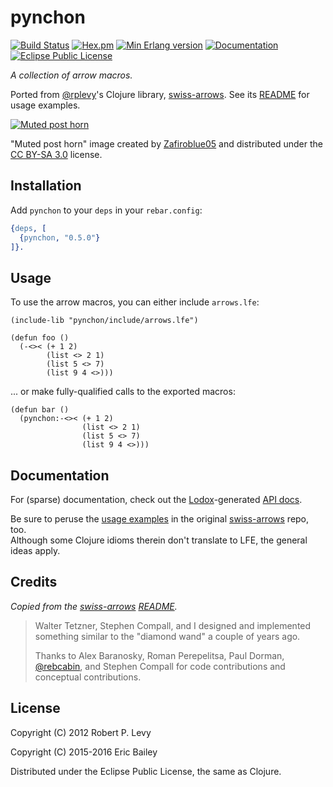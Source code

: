 # pynchon

[![Build Status][Travis badge]][Travis link]
[![Hex.pm][Hex badge]][Hex link]
[![Min Erlang version][Erlang badge]][erlang.org]
[![Documentation][Doc badge]][Doc link]
[![Eclipse Public License][EPL badge]](LICENSE)

[Travis badge]: https://travis-ci.org/quasiquoting/pynchon.svg?branch=master
[Travis link]: https://travis-ci.org/quasiquoting/pynchon
[Hex badge]: https://img.shields.io/hexpm/v/pynchon.svg
[Hex link]: https://hex.pm/packages/pynchon
[Erlang badge]: https://img.shields.io/badge/erlang-%E2%89%A518.x-red.svg
[erlang.org]: http://www.erlang.org/downloads
[EPL badge]: https://img.shields.io/badge/license-EPL-blue.svg
[Doc badge]: https://img.shields.io/badge/docs-100%25-green.svg
[Doc link]: http://quasiquoting.org/pynchon

*A collection of arrow macros.*

Ported from [@rplevy]'s Clojure library, [swiss-arrows].
See its [README] for usage examples.

[![Muted post horn][MutedPosthorn.png]][MutedPosthorn link]

"Muted post horn" image created by [Zafiroblue05] and
distributed under the [CC BY-SA 3.0] license.

[@rplevy]: https://github.com/rplevy
[swiss-arrows]: https://github.com/rplevy/swiss-arrows
[README]: https://github.com/rplevy/swiss-arrows/blob/master/README.md
[MutedPosthorn.png]: https://upload.wikimedia.org/wikipedia/commons/4/45/MutedPosthorn.png
[MutedPosthorn link]: https://en.wikipedia.org/wiki/Thomas_Pynchon#/media/File:MutedPosthorn.png
[Zafiroblue05]: https://en.wikipedia.org/wiki/User:Zafiroblue05
[CC BY-SA 3.0]: http://creativecommons.org/licenses/by-sa/3.0/

## Installation

Add `pynchon` to your `deps` in your `rebar.config`:

```erlang
{deps, [
  {pynchon, "0.5.0"}
]}.
```

## Usage

To use the arrow macros, you can either include `arrows.lfe`:

```lfe
(include-lib "pynchon/include/arrows.lfe")

(defun foo ()
  (-<>< (+ 1 2)
        (list <> 2 1)
        (list 5 <> 7)
        (list 9 4 <>)))
```

... or make fully-qualified calls to the exported macros:

```lfe
(defun bar ()
  (pynchon:-<>< (+ 1 2)
                (list <> 2 1)
                (list 5 <> 7)
                (list 9 4 <>)))
```

## Documentation

For (sparse) documentation, check out the
[Lodox]-generated [API docs][Doc link].

Be sure to peruse the [usage examples][README] in the original [swiss-arrows]
repo, too.
<br>
Although some Clojure idioms therein don't translate to LFE,
the general ideas apply.

[Lodox]: https://github.com/lfe-rebar3/lodox

## Credits

*Copied from the [swiss-arrows][] [README].*

> Walter Tetzner, Stephen Compall, and I designed and implemented something
> similar to the "diamond wand" a couple of years ago.
>
> Thanks to Alex Baranosky, Roman Perepelitsa, Paul Dorman, [@rebcabin], and
> Stephen Compall for code contributions and conceptual contributions.

[@rebcabin]: https://github.com/rebcabin

## License

Copyright (C) 2012 Robert P. Levy

Copyright (C) 2015-2016 Eric Bailey

Distributed under the Eclipse Public License, the same as Clojure.
